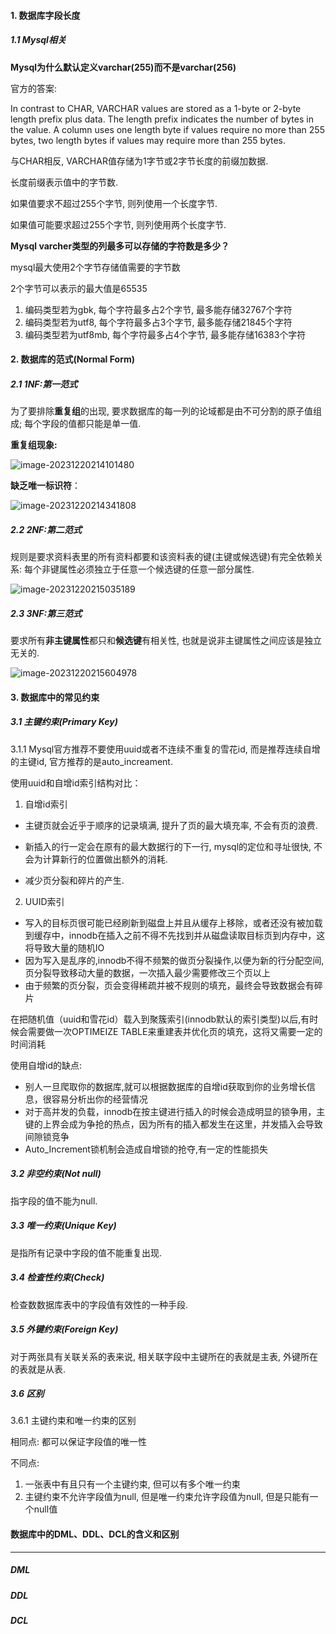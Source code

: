 #### 1. 数据库字段长度

##### 1.1 Mysql相关

**Mysql为什么默认定义varchar(255)而不是varchar(256)**

官方的答案:

In contrast to CHAR, VARCHAR values are stored as a 1-byte or 2-byte length prefix plus data. The length prefix indicates the number of bytes in the value. A column uses one length byte if values require no more than 255 bytes, two length bytes if values may require more than 255 bytes.

与CHAR相反, VARCHAR值存储为1字节或2字节长度的前缀加数据.

长度前缀表示值中的字节数.

如果值要求不超过255个字节, 则列使用一个长度字节.

如果值可能要求超过255个字节, 则列使用两个长度字节.

**Mysql varcher类型的列最多可以存储的字符数是多少？**

mysql最大使用2个字节存储值需要的字节数

2个字节可以表示的最大值是65535

1. 编码类型若为gbk, 每个字符最多占2个字节, 最多能存储32767个字符
2. 编码类型若为utf8, 每个字符最多占3个字节, 最多能存储21845个字符
3. 编码类型若为utf8mb, 每个字符最多占4个字节, 最多能存储16383个字符



#### 2. 数据库的范式(Normal Form)

##### 2.1 1NF:第一范式

为了要排除**重复组**的出现, 要求数据库的每一列的论域都是由不可分割的原子值组成; 每个字段的值都只能是单一值.

**重复组现象:**

![image-20231220214101480](https://raw.githubusercontent.com/LittleElliotTung1992/pic_bed/main/root/image-20231220214101480.png)

**缺乏唯一标识符**：

![image-20231220214341808](https://raw.githubusercontent.com/LittleElliotTung1992/pic_bed/main/root/image-20231220214341808.png)

##### 2.2 2NF:第二范式

规则是要求资料表里的所有资料都要和该资料表的键(主键或候选键)有完全依赖关系: 每个非键属性必须独立于任意一个候选键的任意一部分属性.

![image-20231220215035189](https://raw.githubusercontent.com/LittleElliotTung1992/pic_bed/main/root/image-20231220215035189.png)

##### 2.3 3NF:第三范式

要求所有**非主键属性**都只和**候选键**有相关性, 也就是说非主键属性之间应该是独立无关的.

![image-20231220215604978](https://raw.githubusercontent.com/LittleElliotTung1992/pic_bed/main/root/image-20231220215604978.png)



#### 3. 数据库中的常见约束

##### 3.1 主键约束(Primary Key)

3.1.1 Mysql官方推荐不要使用uuid或者不连续不重复的雪花id, 而是推荐连续自增的主键id, 官方推荐的是auto_increament.

使用uuid和自增id索引结构对比：

1. 自增id索引

- 主键页就会近乎于顺序的记录填满, 提升了页的最大填充率, 不会有页的浪费.

- 新插入的行一定会在原有的最大数据行的下一行, mysql的定位和寻址很快, 不会为计算新行的位置做出额外的消耗.

- 减少页分裂和碎片的产生.

2. UUID索引

- 写入的目标页很可能已经刷新到磁盘上并且从缓存上移除，或者还没有被加载到缓存中，innodb在插入之前不得不先找到并从磁盘读取目标页到内存中，这将导致大量的随机IO
- 因为写入是乱序的,innodb不得不频繁的做页分裂操作,以便为新的行分配空间,页分裂导致移动大量的数据，一次插入最少需要修改三个页以上
- 由于频繁的页分裂，页会变得稀疏并被不规则的填充，最终会导致数据会有碎片

在把随机值（uuid和雪花id）载入到聚簇索引(innodb默认的索引类型)以后,有时候会需要做一次OPTIMEIZE TABLE来重建表并优化页的填充，这将又需要一定的时间消耗

使用自增id的缺点:

- 别人一旦爬取你的数据库,就可以根据数据库的自增id获取到你的业务增长信息，很容易分析出你的经营情况
- 对于高并发的负载，innodb在按主键进行插入的时候会造成明显的锁争用，主键的上界会成为争抢的热点，因为所有的插入都发生在这里，并发插入会导致间隙锁竞争
- Auto_Increment锁机制会造成自增锁的抢夺,有一定的性能损失

##### 3.2 非空约束(Not null)

指字段的值不能为null.

##### 3.3 唯一约束(Unique Key)

是指所有记录中字段的值不能重复出现.

##### 3.4 检查性约束(Check)

检查数数据库表中的字段值有效性的一种手段.

##### 3.5 外键约束(Foreign Key)

对于两张具有关联关系的表来说, 相关联字段中主键所在的表就是主表, 外键所在的表就是从表.

##### 3.6 区别

3.6.1 主键约束和唯一约束的区别

相同点: 都可以保证字段值的唯一性

不同点:

1. 一张表中有且只有一个主键约束, 但可以有多个唯一约束
2. 主键约束不允许字段值为null, 但是唯一约束允许字段值为null, 但是只能有一个null值 

#### 数据库中的DML、DDL、DCL的含义和区别

---

##### DML

##### DDL

##### DCL

















